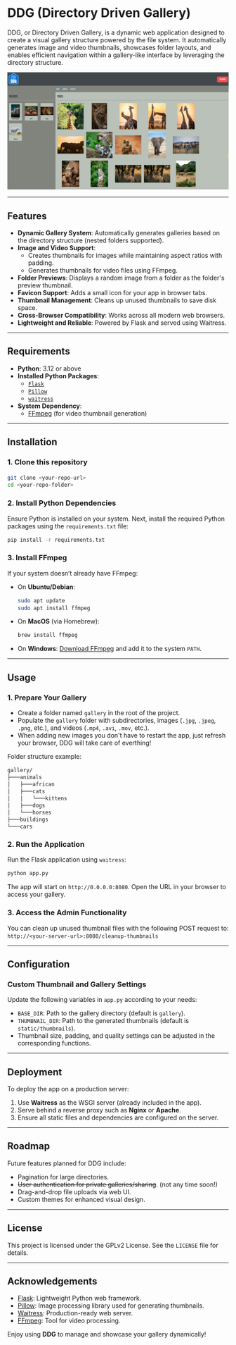 # DDG (Directory Driven Gallery)

DDG, or Directory Driven Gallery, is a dynamic web application designed to create a visual gallery structure powered by the file system. It automatically generates image and video thumbnails, showcases folder layouts, and enables efficient navigation within a gallery-like interface by leveraging the directory structure.

![DDG](/screenshots/screenshot-01.png?raw=true "DDG")

---

## Features

- **Dynamic Gallery System**: Automatically generates galleries based on the directory structure (nested folders supported).
- **Image and Video Support**:
  - Creates thumbnails for images while maintaining aspect ratios with padding.
  - Generates thumbnails for video files using FFmpeg.
- **Folder Previews**: Displays a random image from a folder as the folder's preview thumbnail.
- **Favicon Support**: Adds a small icon for your app in browser tabs.
- **Thumbnail Management**: Cleans up unused thumbnails to save disk space.
- **Cross-Browser Compatibility**: Works across all modern web browsers.
- **Lightweight and Reliable**: Powered by Flask and served using Waitress.

---

## Requirements

- **Python**: 3.12 or above
- **Installed Python Packages**:
  - [`Flask`](https://flask.palletsprojects.com/)
  - [`Pillow`](https://python-pillow.org/)
  - [`waitress`](https://github.com/Pylons/waitress)
- **System Dependency**:
  - [FFmpeg](https://ffmpeg.org/) (for video thumbnail generation)

---

## Installation

### 1. Clone this repository
```bash
git clone <your-repo-url>
cd <your-repo-folder>
```

### 2. Install Python Dependencies
Ensure Python is installed on your system. Next, install the required Python packages using the `requirements.txt` file:
```bash
pip install -r requirements.txt
```

### 3. Install FFmpeg
If your system doesn’t already have FFmpeg:
- On **Ubuntu/Debian**:
  ```bash
  sudo apt update
  sudo apt install ffmpeg
  ```
- On **MacOS** (via Homebrew):
  ```bash
  brew install ffmpeg
  ```
- On **Windows**: [Download FFmpeg](https://ffmpeg.org/download.html) and add it to the system `PATH`.

---

## Usage

### 1. Prepare Your Gallery
- Create a folder named `gallery` in the root of the project.
- Populate the `gallery` folder with subdirectories, images (`.jpg`, `.jpeg`, `.png`, etc.), and videos (`.mp4`, `.avi`, `.mov`, etc.).
- When adding new images you don't have to restart the app, just refresh your browser, DDG will take care of everthing!

Folder structure example:
````
gallery/
├───animals
│   ├───african
│   ├───cats
│   │   └───kittens
│   ├───dogs
│   └───horses
├───buildings
└───cars
````

### 2. Run the Application
Run the Flask application using `waitress`:
```bash
python app.py
```

The app will start on `http://0.0.0.0:8080`. Open the URL in your browser to access your gallery.

### 3. Access the Admin Functionality
You can clean up unused thumbnail files with the following POST request to:
`http://<your-server-url>:8080/cleanup-thumbnails`

---

## Configuration

### Custom Thumbnail and Gallery Settings
Update the following variables in `app.py` according to your needs:
- `BASE_DIR`: Path to the gallery directory (default is `gallery`).
- `THUMBNAIL_DIR`: Path to the generated thumbnails (default is `static/thumbnails`).
- Thumbnail size, padding, and quality settings can be adjusted in the corresponding functions.

---

## Deployment

To deploy the app on a production server:
1. Use **Waitress** as the WSGI server (already included in the app).
2. Serve behind a reverse proxy such as **Nginx** or **Apache**.
3. Ensure all static files and dependencies are configured on the server.

---

## Roadmap

Future features planned for DDG include:
- Pagination for large directories.
- ~~User authentication for private galleries/sharing~~. (not any time soon!)
- Drag-and-drop file uploads via web UI.
- Custom themes for enhanced visual design.

---

## License

This project is licensed under the GPLv2 License. See the `LICENSE` file for details.

---

## Acknowledgements

- [Flask](https://flask.palletsprojects.com/): Lightweight Python web framework.
- [Pillow](https://python-pillow.org/): Image processing library used for generating thumbnails.
- [Waitress](https://github.com/Pylons/waitress): Production-ready web server.
- [FFmpeg](https://ffmpeg.org/): Tool for video processing.

Enjoy using **DDG** to manage and showcase your gallery dynamically!